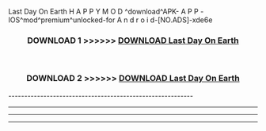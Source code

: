  Last Day On Earth  H A P P Y M O D ^download^APK- A P P -IOS^mod^premium^unlocked-for A n d r o i d-[NO.ADS]-xde6e



<div align="center">

<h3>DOWNLOAD 1 >>>>>> <a href="https://en-mod.web.app/?en= Last Day On Earth ">DOWNLOAD Last Day On Earth  </a></h3><br>

<h3>DOWNLOAD 2 >>>>>> <a href="https://en-mod.web.app/?en= Last Day On Earth ">DOWNLOAD Last Day On Earth  </a></h3>

</div>
----------------------------------------------------------

----------------------------------------------------------

----------------------------------------------------------

----------------------------------------------------------




